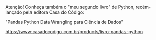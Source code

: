 Atenção! Conheça também o "meu segundo livro" de Python, recém-lançado pela editora Casa do Código:

"Pandas Python Data Wrangling para Ciência de Dados" 

https://www.casadocodigo.com.br/products/livro-pandas-python
